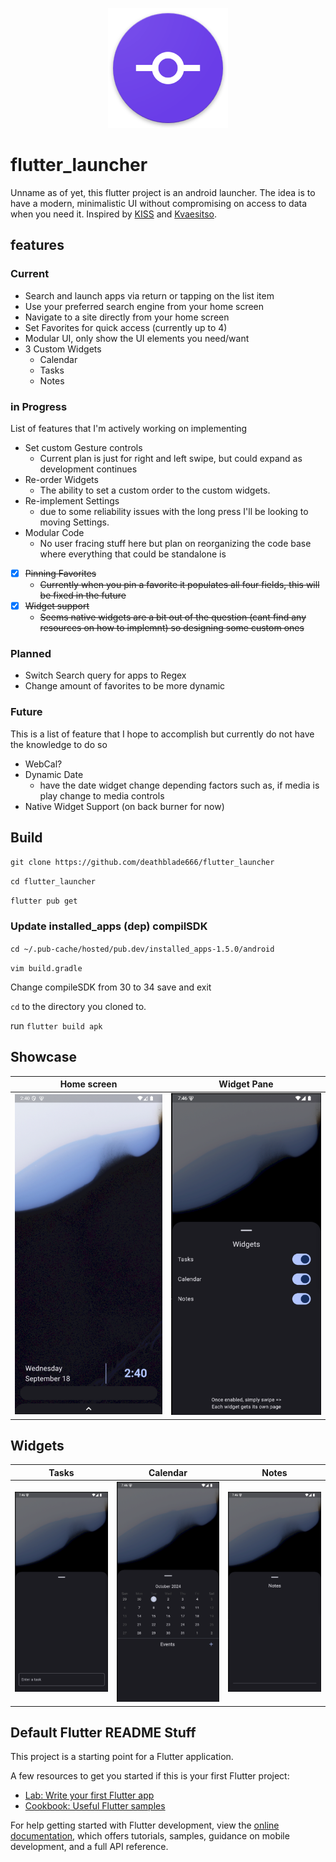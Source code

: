 <p align="center">
  <img src="https://github.com/deathblade666/flutter_launcher/blob/3d5efb56d8d912cf97836d1730d918bf92aa29d2/android/app/src/main/res/mipmap-xxxhdpi/ic_launcher.png">
</p>

# flutter_launcher

Unname as of yet, this flutter project is an android launcher. The idea is to have a modern, minimalistic UI without compromising on access to data when you need it. Inspired by [KISS](https://github.com/Neamar/KISS/) and [Kvaesitso](https://github.com/MM2-0/Kvaesitso).

## features

### Current
 - Search and launch apps via return or tapping on the list item
 - Use your preferred search engine from your home screen
 - Navigate to a site directly from your home screen
 - Set Favorites for quick access (currently up to 4)
 - Modular UI, only show the UI elements you need/want
 - 3 Custom Widgets
   - Calendar
   - Tasks
   - Notes

### in Progress
List of features that I'm actively working on implementing
 - Set custom Gesture controls
   - Current plan is just for right and left swipe, but could expand as development continues
- Re-order Widgets
  - The ability to set a custom order to the custom widgets.
- Re-implement Settings
  - due to some reliability issues with the long press I'll be looking to moving Settings.
- Modular Code
  - No user fracing stuff here but plan on reorganizing the code base where everything that could be standalone is
 - [x] ~~Pinning Favorites~~
   - ~~Currently when you pin a favorite it populates all four fields, this will be fixed in the future~~
 - [x] ~~Widget support~~
   - ~~Seems native widgets are a bit out of the question (cant find any resources on how to implemnt) so designing some custom ones~~

### Planned
- Switch Search query for apps to Regex
- Change amount of favorites to be more dynamic

### Future
This is a list of feature that I hope to accomplish but currently do not have the knowledge to do so
- WebCal?
- Dynamic Date
  - have the date widget change depending factors such as, if media is play change to media controls
- Native Widget Support (on back burner for now)
## Build

``
git clone https://github.com/deathblade666/flutter_launcher
``

``
cd flutter_launcher
``

``
flutter pub get
``

### Update installed_apps (dep) compilSDK

``
cd ~/.pub-cache/hosted/pub.dev/installed_apps-1.5.0/android
``

``
vim build.gradle
``

Change compileSDK from 30 to 34
save and exit

``cd`` to the directory you cloned to.

run ``flutter build apk``

## Showcase

|Home screen | Widget Pane |
|--|--|
| ![alt](https://github.com/deathblade666/flutter_launcher/blob/ff093da368df531a681971d2554e0317e3613f6c/screenshots/Screenshot%20from%202024-09-18%2014-40-34.png)|![alt](https://github.com/deathblade666/flutter_launcher/blob/a054e8bca7eca378aa405f4b28598edd9a0fde42/screenshots/Screenshot%20from%202024-10-01%2019-46-19.png) |

## Widgets

|Tasks|Calendar|Notes|
|--|--|--|
| ![alt](https://github.com/deathblade666/flutter_launcher/blob/a054e8bca7eca378aa405f4b28598edd9a0fde42/screenshots/Screenshot%20from%202024-10-01%2019-46-33.png)| ![alt](https://github.com/deathblade666/flutter_launcher/blob/a054e8bca7eca378aa405f4b28598edd9a0fde42/screenshots/Screenshot%20from%202024-10-01%2019-46-37.png)|![alt](https://github.com/deathblade666/flutter_launcher/blob/a054e8bca7eca378aa405f4b28598edd9a0fde42/screenshots/Screenshot%20from%202024-10-01%2019-46-42.png)|


## Default Flutter README Stuff
This project is a starting point for a Flutter application.

A few resources to get you started if this is your first Flutter project:

- [Lab: Write your first Flutter app](https://docs.flutter.dev/get-started/codelab)
- [Cookbook: Useful Flutter samples](https://docs.flutter.dev/cookbook)

For help getting started with Flutter development, view the
[online documentation](https://docs.flutter.dev/), which offers tutorials,
samples, guidance on mobile development, and a full API reference.
